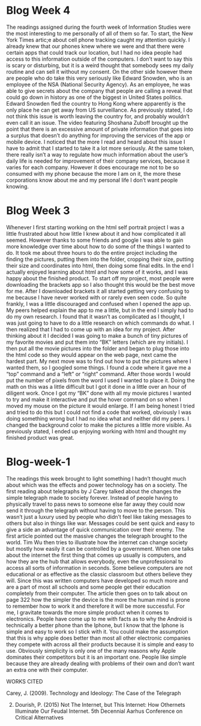 # Blog Week 4
The readings assigned during the fourth week of Information Studies were the most interesting to me personally of all of them so far. To start, the New York Times artic;e about cell phone tracking caught my attention quickly. I already knew that our phones knew where we were and that there were certain apps that could track our location, but I had no idea people had access to this information outside of the computers. I don’t want to say this is scary or disturbing, but it is a weird thought that somebody sees my daily routine and can sell it without my consent. On the other side however there are people who do take this very seriously like Edward Snowden, who is an employee of the NSA (National Security Agency). As an employee, he was able to give secrets about the company that people are calling a reveal that could go down in history as one of the biggest in United States politics. Edward Snowden fled the country to Hong Kong where apparently is the only place he can get away from US surveillance. As previously stated, I do not think this issue is worth leaving the country for, and probably wouldn’t even call it an issue. The video featuring Shoshana Zuboff brought up the point that there is an excessive amount of private information that goes into a surplus that doesn’t do anything for improving the services of the app or mobile device. I noticed that the more I read and heard about this issue I have to admit that I started to take it a lot more seriously. At the same token, there really isn’t a way to regulate how much information about the user’s daily life is needed for improvement of their company services, because it varies for each company. However it does encourage me not to be so consumed with my phone because the more I am on it, the more these corporations know about me and my personal life I don’t want people knowing.

# Blog Week 3
Whenever I first starting working on the html self portrait project I was a little frustrated about how little I knew about it and how complicated it all seemed. However thanks to some friends and google I was able to gain more knowledge over time about how to do some of the things I wanted to do. It took me about three hours to do the entire project including the finding the pictures, putting them into the folder, cropping their size, putting their size and coordinates into html, then doing some final edits. In the end I actually enjoyed learning about html and how some of it works, and I was happy about the finished product. 
To start off my project, most people were downloading the brackets app so I also thought this would be the best move for me. After I downloaded brackets it all started getting very confusing to me because I have never worked with or rarely even seen code. So quite frankly, I was a little discouraged and confused when I opened the app up. My peers helped explain the app to me a little, but in the end I simply had to do my own research. I found that it wasn’t as complicated as I thought, I was just going to have to do a little research on which commands do what. I then realized that I had to come up with an idea for my project. After thinking about it I decided I was going to make a bunch of tiny pictures of my favorite movies and put them into “BK” letters (which are my initials). I then put all the movie pictures into the folder and began to plug those into the html code so they would appear on the web page, next came the hardest part.
My next move was to find out how to put the pictures where I wanted them, so I googled some things. I found a code where it gave me a “top” command and a “left” or “right” command. After those words I would put the number of pixels from the word I used I wanted to place it. Doing the math on this was a little difficult but I got it done in a little over an hour of diligent work. Once I got my “BK” done with all my movie pictures I wanted to try and make it interactive and put the hover command on so when I moved my mouse on the picture it would enlarge. If I am being honest I tried and tried to do this but I could not find a code that worked, obviously I was doing something wrong but I had no idea what and neither did my peers. I changed the background color to make the pictures a little more visible. As previously stated, I ended up enjoying working with html and thought my finished product was great. 

# Blog-week-1
The readings this week brought to light something I hadn’t thought much about which was the effects and power technology has on a society. The first reading about telegraphs by J Carey talked about the changes the simple telegraph made to society forever. Instead of people having to physically travel to pass news to someone else far away they could now send it through the telegraph without having to move to the person. This wasn’t just a luxury used by people who didn’t feel like taking messages to others but also in things like war. Messages could be sent quick and easy to give a side an advantage of quick communication over their enemy. The first article pointed out the massive changes the telegraph brought to the world. Tim Wu then tries to illustrate how the internet can change society but mostly how easily it can be controlled by a government. When one talks about the internet the first thing that comes up usually is computers, and how they are the hub that allows everybody, even the unprofessional to access all sorts of information in seconds. Some believe computers are not educational or as effective as the classic classroom but others believe they will. Since this was written computers have developed so much more and are a part of most all schools and some people get their education completely from their computer. The article then goes on to talk about on page 322 how the simpler the device is the more the human mind is prone to remember how to work it and therefore it will be more successful. For me, I gravitate towards the more simple product when it comes to electronics. People have come up to me with facts as to why the Android is technically a better phone than the Iphone, but I know that the Iphone is simple and easy to work so I stick with it. You could make the assumption that this is why apple does better than most all other electronic companies they compete with across all their products because it is simple and easy to use. Obviously simplicity is only one of the many reasons why Apple dominates their competitors but it is an important one. People like simple because they are already dealing with problems of their own and don’t want an extra one with their computer. 


















WORKS CITED
 
Carey, J. (2009). Technology and Ideology: The Case of the Telegraph

2.  Dourish, P. (2015) Not The Internet, but This Internet: How Othernets Illuminate Our Feudal Internet. 5th Decennial Aarhus Conference on Critical Alternatives

 

 
